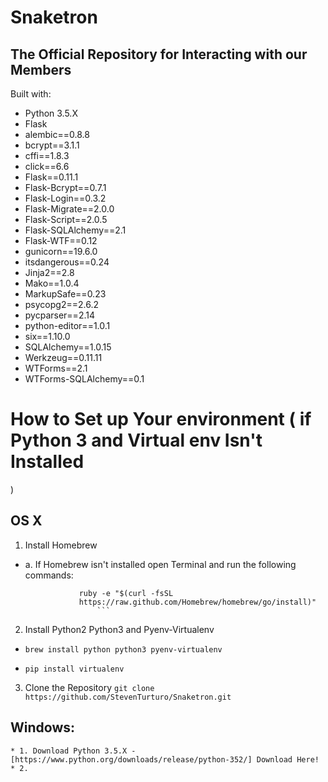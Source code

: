 # Snaketron
## The Official Repository for Interacting with our Members

Built with:
* Python 3.5.X
* Flask
* alembic==0.8.8
* bcrypt==3.1.1
* cffi==1.8.3
* click==6.6
* Flask==0.11.1
* Flask-Bcrypt==0.7.1
* Flask-Login==0.3.2
* Flask-Migrate==2.0.0
* Flask-Script==2.0.5
* Flask-SQLAlchemy==2.1
* Flask-WTF==0.12
* gunicorn==19.6.0
* itsdangerous==0.24
* Jinja2==2.8
* Mako==1.0.4
* MarkupSafe==0.23
* psycopg2==2.6.2
* pycparser==2.14
* python-editor==1.0.1
* six==1.10.0
* SQLAlchemy==1.0.15
* Werkzeug==0.11.11
* WTForms==2.1
* WTForms-SQLAlchemy==0.1 


# How to Set up Your environment ( if Python 3 and Virtual env Isn't Installed
)

## OS X
1. Install Homebrew
  * a. If Homebrew isn't installed open Terminal and run the following
      commands:

      ```
                  ruby -e "$(curl -fsSL
                  https://raw.github.com/Homebrew/homebrew/go/install)"
                      ```

2. Install Python2 Python3 and Pyenv-Virtualenv
  * ```brew install python python3 pyenv-virtualenv```

  * `pip install virtualenv`

3. Clone the Repository
  ```git clone https://github.com/StevenTurturo/Snaketron.git```

  ## Windows:
    * 1. Download Python 3.5.X - [https://www.python.org/downloads/release/python-352/] Download Here!
    * 2.
